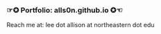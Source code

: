 ### ☞✪     Portfolio: alls0n.github.io     ✪☜

Reach me at: lee dot allison at northeastern dot edu

<!--
**alls0n/alls0n** is a ✨ _special_ ✨ repository because its `README.md` (this file) appears on your GitHub profile.

Here are some ideas to get you started:

- 🔭 I’m currently working on this cs1200 assignment...
- 🌱 I’m currently learning how to git
- 👯 I’m looking to collaborate on ?
- 🤔 I’m looking for help with ?
- 💬 Ask me about deez
- 📫 How to reach me: lee.allison@northeastern.edu
- 😄 Pronouns: she/her
- ⚡ Fun fact: ...
-->
